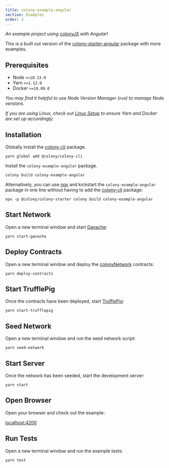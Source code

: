 ```yaml
---
title: colony-example-angular
section: Examples
order: 3
---
```


_An example project using [colonyJS](https://github.com/JoinColony/colonyJS) with Angular!_

This is a built out version of the [colony-starter-angular](/colonystarter/starters-colony-starter-angular) package with more examples.

## Prerequisites

- Node `>=10.13.0`
- Yarn `>=1.12.0`
- Docker `>=18.09.0`

_You may find it helpful to use Node Version Manager (`nvm`) to manage Node versions._

_If you are using Linux, check out [Linux Setup](/colonystarter/docs-linux-setup/) to ensure Yarn and Docker are set up accordingly._

## Installation

Globally install the [colony-cli](/colonystarter/cli-colony-cli) package.

```
yarn global add @colony/colony-cli
```

Install the `colony-example-angular` package.

```
colony build colony-example-angular
```

Alternatively, you can use [npx](https://www.npmjs.com/package/npx) and kickstart the `colony-example-angular` package in one line without having to add the [colony-cli](/cli-colony-cli) package:

```
npx -p @colony/colony-starter colony build colony-example-angular
```

## Start Network

Open a new terminal window and start [Ganache](https://github.com/trufflesuite/ganache-cli):

```
yarn start-ganache
```

## Deploy Contracts

Open a new terminal window and deploy the [colonyNetwork](https://github.com/JoinColony/colonyNetwork) contracts:

```
yarn deploy-contracts
```

## Start TrufflePig

Once the contracts have been deployed, start [TrufflePig](https://github.com/JoinColony/trufflepig):

```
yarn start-trufflepig
```

## Seed Network

Open a new terminal window and run the seed network script:

```
yarn seed-network
```

## Start Server

Once the network has been seeded, start the development server:

```
yarn start
```

## Open Browser

Open your browser and check out the example:

[localhost:4200](http://localhost:4200)

## Run Tests

Open a new terminal window and run the example tests:

```
yarn test
```
